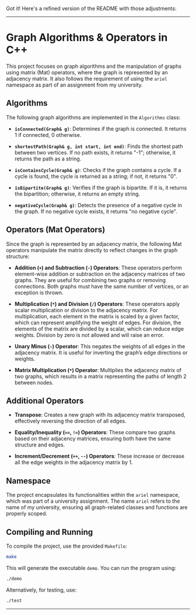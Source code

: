 Got it! Here's a refined version of the README with those adjustments:

---

# Graph Algorithms & Operators in C++

This project focuses on graph algorithms and the manipulation of graphs using matrix (Mat) operators, where the graph is represented by an adjacency matrix. It also follows the requirement of using the `ariel` namespace as part of an assignment from my university.

## Algorithms

The following graph algorithms are implemented in the `Algorithms` class:

- **`isConnected(Graph& g)`**: Determines if the graph is connected. It returns 1 if connected, 0 otherwise.
  
- **`shortestPath(Graph& g, int start, int end)`**: Finds the shortest path between two vertices. If no path exists, it returns "-1"; otherwise, it returns the path as a string.

- **`isContainsCycle(Graph& g)`**: Checks if the graph contains a cycle. If a cycle is found, the cycle is returned as a string; if not, it returns "0".

- **`isBipartite(Graph& g)`**: Verifies if the graph is bipartite. If it is, it returns the bipartition; otherwise, it returns an empty string.

- **`negativeCycle(Graph& g)`**: Detects the presence of a negative cycle in the graph. If no negative cycle exists, it returns "no negative cycle".

## Operators (Mat Operators)

Since the graph is represented by an adjacency matrix, the following Mat operators manipulate the matrix directly to reflect changes in the graph structure:

- **Addition (`+`) and Subtraction (`-`) Operators**: These operators perform element-wise addition or subtraction on the adjacency matrices of two graphs. They are useful for combining two graphs or removing connections. Both graphs must have the same number of vertices, or an exception is thrown.

- **Multiplication (`*`) and Division (`/`) Operators**: These operators apply scalar multiplication or division to the adjacency matrix. For multiplication, each element in the matrix is scaled by a given factor, which can represent amplifying the weight of edges. For division, the elements of the matrix are divided by a scalar, which can reduce edge weights. Division by zero is not allowed and will raise an error.

- **Unary Minus (`-`) Operator**: This negates the weights of all edges in the adjacency matrix. It is useful for inverting the graph’s edge directions or weights.

- **Matrix Multiplication (`*`) Operator**: Multiplies the adjacency matrix of two graphs, which results in a matrix representing the paths of length 2 between nodes.

## Additional Operators

- **Transpose**: Creates a new graph with its adjacency matrix transposed, effectively reversing the direction of all edges.

- **Equality/Inequality (`==`, `!=`) Operators**: These compare two graphs based on their adjacency matrices, ensuring both have the same structure and edges.

- **Increment/Decrement (`++`, `--`) Operators**: These increase or decrease all the edge weights in the adjacency matrix by 1.

## Namespace

The project encapsulates its functionalities within the `ariel` namespace, which was part of a university assignment. The name `ariel` refers to the name of my university, ensuring all graph-related classes and functions are properly scoped.

## Compiling and Running

To compile the project, use the provided `Makefile`:

```bash
make
```

This will generate the executable `demo`. You can run the program using:

```bash
./demo
```

Alternatively, for testing, use:

```bash
./test
```

---
